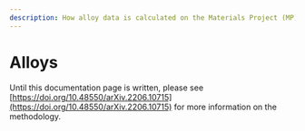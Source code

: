 ```yaml
---
description: How alloy data is calculated on the Materials Project (MP) website.
---
```


# Alloys

Until this documentation page is written, please see [https://doi.org/10.48550/arXiv.2206.10715](https://doi.org/10.48550/arXiv.2206.10715) for more information on the methodology.
